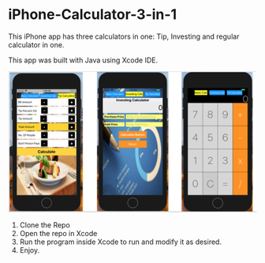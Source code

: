 # iPhone-Calculator-3-in-1

This iPhone app has three calculators in one: Tip, Investing and regular calculator in one.

This app was built with Java using Xcode IDE. 

![Alt text](iphonecalc.png?raw=true "Title")


1. Clone the Repo
2. Open the repo in Xcode
3. Run the program inside Xcode to run and modify it as desired.
4. Enjoy.
 